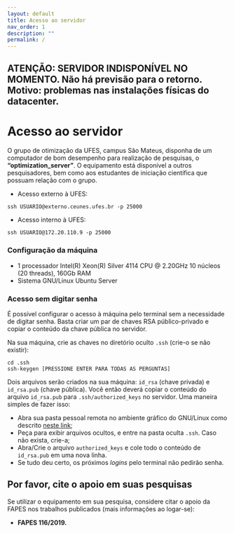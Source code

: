 ```yaml
---
layout: default
title: Acesso ao servidor
nav_order: 1
description: ""
permalink: /
---
```


## ATENÇÃO: SERVIDOR INDISPONÍVEL NO MOMENTO. Não há previsão para o retorno. Motivo: problemas nas instalações físicas do datacenter.

# Acesso ao servidor

O grupo de otimização da UFES, campus São Mateus, disponha de um computador de bom desempenho para realização de pesquisas, o **“optimization_server”**. O equipamento está disponível a outros pesquisadores, bem como aos estudantes de iniciação científica que possuam relação com o grupo.

- Acesso externo à UFES:
~~~
ssh USUARIO@externo.ceunes.ufes.br -p 25000
~~~

- Acesso interno à UFES:
~~~
ssh USUARIO@172.20.110.9 -p 25000
~~~

### Configuração da máquina

- 1 processador Intel(R) Xeon(R) Silver 4114 CPU @ 2.20GHz 10 núcleos (20 threads), 160Gb RAM
- Sistema GNU/Linux Ubuntu Server

### Acesso sem digitar senha

É possível configurar o acesso à máquina pelo terminal sem a necessidade de digitar senha. Basta criar um par de chaves RSA público-privado e copiar o conteúdo da chave pública no servidor.

Na sua máquina, crie as chaves no diretório oculto `.ssh` (crie-o se não existir):
~~~
cd .ssh
ssh-keygen [PRESSIONE ENTER PARA TODAS AS PERGUNTAS]
~~~

Dois arquivos serão criados na sua máquina: `id_rsa` (chave privada) e `id_rsa.pub` (chave pública). Você então deverá copiar o conteúdo do arquivo `id_rsa.pub` para `.ssh/authorized_keys` no servidor. Uma maneira simples de fazer isso:
- Abra sua pasta pessoal remota no ambiente gráfico do GNU/Linux como descrito [neste link](/sftp/);
- Peça para exibir arquivos ocultos, e entre na pasta oculta `.ssh`. Caso não exista, crie-a;
- Abra/Crie o arquivo `authorized_keys` e cole todo o conteúdo de `id_rsa.pub` em uma nova linha.
- Se tudo deu certo, os próximos *logins* pelo terminal não pedirão senha.

## Por favor, cite o apoio em suas pesquisas

Se utilizar o equipamento em sua pesquisa, considere citar o apoio da FAPES nos trabalhos publicados (mais informações ao logar-se):
- **FAPES 116/2019.**
